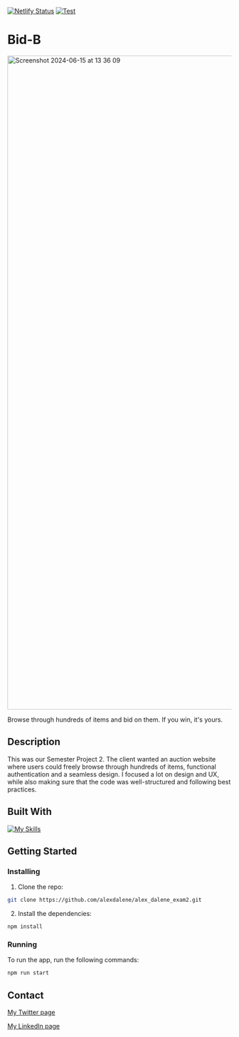[![Netlify Status](https://api.netlify.com/api/v1/badges/d7197634-bcb8-402b-94bd-75999b429cd1/deploy-status)](https://app.netlify.com/sites/ad-exam2/deploys)
[![Test](https://github.com/alexdalene/alex_dalene_exam2/actions/workflows/test.yml/badge.svg)](https://github.com/alexdalene/alex_dalene_exam2/actions/workflows/test.yml)

# Bid-B

<img width="1470" alt="Screenshot 2024-06-15 at 13 36 09" src="https://github.com/alexdalene/alex_dalene_exam2/assets/111867370/f44e9266-bcdf-4dd5-8a67-87111ef502ce">


Browse through hundreds of items and bid on them. If you win, it's yours.

## Description

This was our Semester Project 2. The client wanted an auction website where users could freely browse through hundreds of items, functional authentication and a seamless design. I focused a lot on design and UX, while also making sure that the code was well-structured and following best practices.

## Built With

[![My Skills](https://skillicons.dev/icons?i=js,html,css,cypress,jest,tailwind&perline=4)](https://skillicons.dev)


## Getting Started

### Installing

1. Clone the repo:

```bash
git clone https://github.com/alexdalene/alex_dalene_exam2.git
```

2. Install the dependencies:

```
npm install
```

### Running

To run the app, run the following commands:

```bash
npm run start
```

## Contact

[My Twitter page](https://x.com/xenelad)

[My LinkedIn page](https://www.linkedin.com/in/alex-dalene/)

